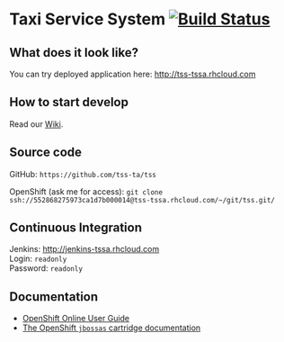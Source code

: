 # Taxi Service System [![Build Status](https://travis-ci.org/tss-ta/tss.svg?branch=develop)](https://travis-ci.org/tss-ta/tss)

## What does it look like?
You can try deployed application here: http://tss-tssa.rhcloud.com

## How to start develop
Read our [Wiki](https://github.com/tss-ta/tss/wiki).

## Source code
GitHub: `https://github.com/tss-ta/tss`

OpenShift (ask me for access): `git clone ssh://552868275973ca1d7b000014@tss-tssa.rhcloud.com/~/git/tss.git/`

## Continuous Integration
Jenkins: http://jenkins-tssa.rhcloud.com  
Login: `readonly`  
Password: `readonly`

## Documentation
* [OpenShift Online User Guide](https://access.redhat.com/documentation/en-US/OpenShift_Online/2.0/html/User_Guide/index.html)
* [The OpenShift `jbossas` cartridge documentation](http://openshift.github.io/documentation/oo_cartridge_guide.html#jbossas)
